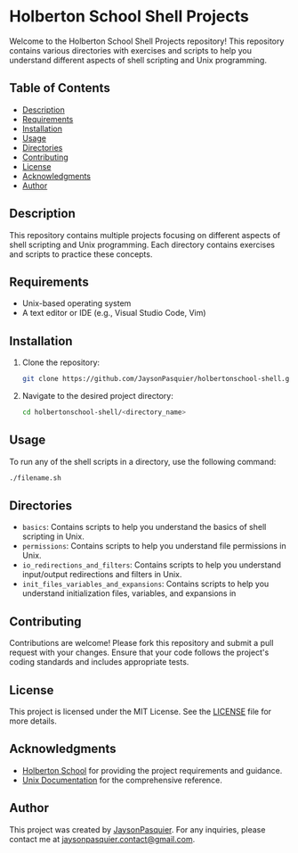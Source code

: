 # Holberton School Shell Projects

Welcome to the Holberton School Shell Projects repository! This repository contains various directories with exercises and scripts to help you understand different aspects of shell scripting and Unix programming.

## Table of Contents
- [Description](#description)
- [Requirements](#requirements)
- [Installation](#installation)
- [Usage](#usage)
- [Directories](#directories)
- [Contributing](#contributing)
- [License](#license)
- [Acknowledgments](#acknowledgments)
- [Author](#author)

## Description
This repository contains multiple projects focusing on different aspects of shell scripting and Unix programming. Each directory contains exercises and scripts to practice these concepts.

## Requirements
- Unix-based operating system
- A text editor or IDE (e.g., Visual Studio Code, Vim)

## Installation
1. Clone the repository:
    ```bash
    git clone https://github.com/JaysonPasquier/holbertonschool-shell.git
    ```
2. Navigate to the desired project directory:
    ```bash
    cd holbertonschool-shell/<directory_name>
    ```

## Usage
To run any of the shell scripts in a directory, use the following command:
```bash
./filename.sh
```

## Directories
- `basics`: Contains scripts to help you understand the basics of shell scripting in Unix.
- `permissions`: Contains scripts to help you understand file permissions in Unix.
- `io_redirections_and_filters`: Contains scripts to help you understand input/output redirections and filters in Unix.
- `init_files_variables_and_expansions`: Contains scripts to help you understand initialization files, variables, and expansions in

## Contributing
Contributions are welcome! Please fork this repository and submit a pull request with your changes. Ensure that your code follows the project's coding standards and includes appropriate tests.

## License
This project is licensed under the MIT License. See the [LICENSE](LICENSE) file for more details.

## Acknowledgments
- [Holberton School](https://www.holbertonschool.com/) for providing the project requirements and guidance.
- [Unix Documentation](https://www.gnu.org/software/bash/manual/html_node/index.html) for the comprehensive reference.

## Author
This project was created by [JaysonPasquier](https://github.com/JaysonPasquier).
For any inquiries, please contact me at jaysonpasquier.contact@gmail.com.
